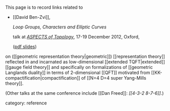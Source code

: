 

This page is to record links related to

* [[David Ben-Zvi]],

  _Loop Groups, Characters and Elliptic Curves_

  talk at _[ASPECTS of Topology](https://people.maths.ox.ac.uk/tillmann/ASPECTS.html)_, 17-19 December 2012, Oxford, 

  ([pdf slides](https://people.maths.ox.ac.uk/tillmann/ASPECTSbenzvi.pdf))

on ([[geometric representation theory|geometric]]) [[representation theory]] reflected in and incarnated as low-dimensional [[extended TQFT|extended]] [[gauge field theory]] and specifically on formalizations of [[geometric Langlands duality]] in terms of 2-dimensional [[QFT]] motivated from [[KK-compactification|compactification]] of [[N=4 D=4 super Yang-Mills theory]].



(Other talks at the same conference include [[Dan Freed]]: _[[4-3-2 8-7-6]]_.)

category: reference